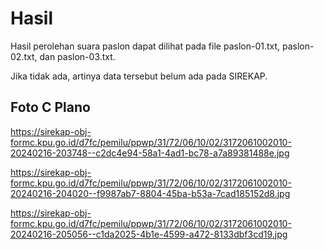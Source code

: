 # Hasil

Hasil perolehan suara paslon dapat dilihat pada file paslon-01.txt, paslon-02.txt, dan paslon-03.txt.

Jika tidak ada, artinya data tersebut belum ada pada SIREKAP.

## Foto C Plano

https://sirekap-obj-formc.kpu.go.id/d7fc/pemilu/ppwp/31/72/06/10/02/3172061002010-20240216-203748--c2dc4e94-58a1-4ad1-bc78-a7a89381488e.jpg

https://sirekap-obj-formc.kpu.go.id/d7fc/pemilu/ppwp/31/72/06/10/02/3172061002010-20240216-204020--f9987ab7-8804-45ba-b53a-7cad185152d8.jpg

https://sirekap-obj-formc.kpu.go.id/d7fc/pemilu/ppwp/31/72/06/10/02/3172061002010-20240216-205056--c1da2025-4b1e-4599-a472-8133dbf3cd19.jpg
